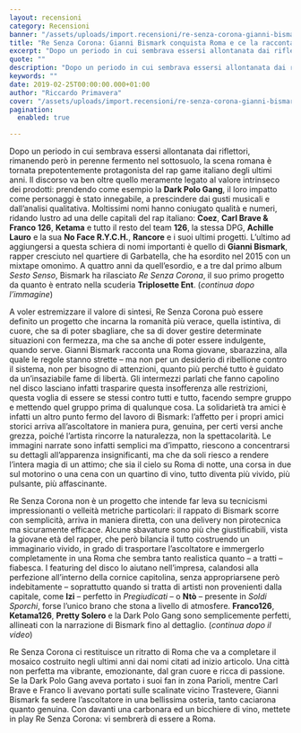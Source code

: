 ```yaml
---
layout: recensioni
category: Recensioni
banner: "/assets/uploads/import.recensioni/re-senza-corona-gianni-bismark.jpg"
title: "Re Senza Corona: Gianni Bismark conquista Roma e ce la racconta"
excerpt: "Dopo un periodo in cui sembrava essersi allontanata dai riflettori, rimanendo però in perenne fermento nel sottosuolo, la scena romana è tornata prepotentemente protagonista del rap game italiano degli ultimi anni. Il discorso va ben oltre quello meramente legato al valore intrinseco dei prodotti: prendendo come esempio la Dark Polo Gang, il loro impatto come [&hellip"
quote: ""
description: "Dopo un periodo in cui sembrava essersi allontanata dai riflettori, rimanendo però in perenne fermento nel sottosuolo, la scena romana è tornata prepotentemente protagonista del rap game italiano degli ultimi anni. Il discorso va ben oltre quello meramente legato al valore intrinseco dei prodotti: prendendo come esempio la Dark Polo Gang, il loro impatto come [&hellip"
keywords: ""
date: 2019-02-25T00:00:00.000+01:00
author: "Riccardo Primavera"
cover: "/assets/uploads/import.recensioni/re-senza-corona-gianni-bismark.jpg"
pagination:
  enabled: true

---
```


Dopo un periodo in cui sembrava essersi allontanata dai riflettori, rimanendo però in perenne fermento nel sottosuolo, la scena romana è tornata prepotentemente protagonista del rap game italiano degli ultimi anni. Il discorso va ben oltre quello meramente legato al valore intrinseco dei prodotti: prendendo come esempio la **Dark Polo Gang**, il loro impatto come personaggi è stato innegabile, a prescindere dai gusti musicali e dall’analisi qualitativa. Moltissimi nomi hanno coniugato qualità e numeri, ridando lustro ad una delle capitali del rap italiano: **Coez**, **Carl Brave & Franco 126**, **Ketama** e tutto il resto del team **126**, la stessa DPG, **Achille Lauro** e la sua **No Face R.Y.C.H.**, **Rancore** e i suoi ultimi progetti. L’ultimo ad aggiungersi a questa schiera di nomi importanti è quello di **Gianni Bismark**, rapper cresciuto nel quartiere di Garbatella, che ha esordito nel 2015 con un mixtape omonimo. A quattro anni da quell’esordio, e a tre dal primo album _Sesto Senso_, Bismark ha rilasciato _Re Senza Corona_, il suo primo progetto da quanto è entrato nella scuderia **Triplosette Ent**. (_continua dopo l’immagine_)

A voler estremizzare il valore di sintesi, Re Senza Corona può essere definito un progetto che incarna la romanità più verace, quella istintiva, di cuore, che sa di poter sbagliare, che sa di dover gestire determinate situazioni con fermezza, ma che sa anche di poter essere indulgente, quando serve. Gianni Bismark racconta una Roma giovane, sbarazzina, alla quale le regole stanno strette – ma non per un desiderio di ribellione contro il sistema, non per bisogno di attenzioni, quanto più perché tutto è guidato da un’insaziabile fame di libertà. Gli intermezzi parlati che fanno capolino nel disco lasciano infatti trasparire questa insofferenza alle restrizioni, questa voglia di essere se stessi contro tutti e tutto, facendo sempre gruppo e mettendo quel gruppo prima di qualunque cosa. La solidarietà tra amici è infatti un altro punto fermo del lavoro di Bismark: l’affetto per i propri amici storici arriva all’ascoltatore in maniera pura, genuina, per certi versi anche grezza, poiché l’artista rincorre la naturalezza, non la spettacolarità. Le immagini narrate sono infatti semplici ma d’impatto, riescono a concentrarsi su dettagli all’apparenza insignificanti, ma che da soli riesco a rendere l’intera magia di un attimo; che sia il cielo su Roma di notte, una corsa in due sul motorino o una cena con un quartino di vino, tutto diventa più vivido, più pulsante, più affascinante.

Re Senza Corona non è un progetto che intende far leva su tecnicismi impressionanti o velleità metriche particolari: il rappato di Bismark scorre con semplicità, arriva in maniera diretta, con una delivery non pirotecnica ma sicuramente efficace. Alcune sbavature sono più che giustificabili, vista la giovane età del rapper, che però bilancia il tutto costruendo un immaginario vivido, in grado di trasportare l’ascoltatore e immergerlo completamente in una Roma che sembra tanto realistica quanto – a tratti – fiabesca. I featuring del disco lo aiutano nell’impresa, calandosi alla perfezione all’interno della cornice capitolina, senza appropriarsene però indebitamente – soprattutto quando si tratta di artisti non provenienti dalla capitale, come **Izi** – perfetto in _Pregiudicati_ – o **Ntò** – presente in _Soldi Sporchi_, forse l’unico brano che stona a livello di atmosfere. **Franco126**, **Ketama126**, **Pretty Solero** e la Dark Polo Gang sono semplicemente perfetti, allineati con la narrazione di Bismark fino al dettaglio. (_continua dopo il video_)

Re Senza Corona ci restituisce un ritratto di Roma che va a completare il mosaico costruito negli ultimi anni dai nomi citati ad inizio articolo. Una città non perfetta ma vibrante, emozionante, dal gran cuore e ricca di passione. Se la Dark Polo Gang aveva portato i suoi fan in zona Parioli, mentre Carl Brave e Franco li avevano portati sulle scalinate vicino Trastevere, Gianni Bismark fa sedere l’ascoltatore in una bellissima osteria, tanto caciarona quanto genuina. Con davanti una carbonara ed un bicchiere di vino, mettete in play Re Senza Corona: vi sembrerà di essere a Roma.